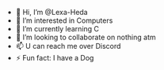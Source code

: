 - 👋 Hi, I’m @Lexa-Heda
- 👀 I’m interested in Computers
- 🌱 I’m currently learning C
- 💞️ I’m looking to collaborate on nothing atm
- 📫 U can reach me over Discord
- ⚡ Fun fact: I have a Dog

<!---
Lexa-Heda/Lexa-Heda is a ✨ special ✨ repository because its `README.md` (this file) appears on your GitHub profile.
You can click the Preview link to take a look at your changes.
--->
